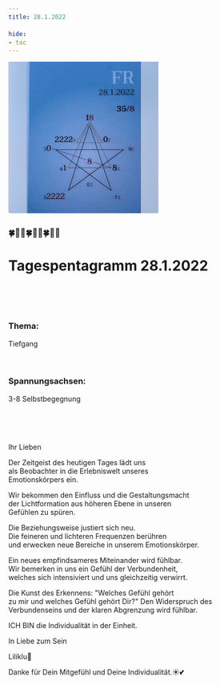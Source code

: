 ```yaml
---
title: 28.1.2022

hide:
- toc
---
```


<style>
img {
  width: 300px;
  max-width: 99%
}
</style>

![](../../img/2022-01-28.png)


### 🍀🦋💚🍀🦋💚🍀🦋💚

# Tagespentagramm 28.1.2022
<br><br><br>


### Thema:
Tiefgang
<br><br><br>


### Spannungsachsen:
3-8 Selbstbegegnung

<br><br><br>

Ihr Lieben

Der Zeitgeist des heutigen Tages lädt uns  
als Beobachter in die Erlebniswelt unseres  
Emotionskörpers ein.

Wir bekommen den Einfluss und die Gestaltungsmacht  
der Lichtformation aus höheren Ebene in unseren  
Gefühlen zu spüren.

Die Beziehungsweise justiert sich neu.  
Die feineren und lichteren Frequenzen berühren  
und erwecken neue Bereiche in unserem Emotionskörper.  

Ein neues empfindsameres Miteinander wird fühlbar.  
Wir bemerken in uns ein Gefühl der Verbundenheit,  
welches sich intensiviert und uns gleichzeitig verwirrt.  

Die Kunst des Erkennens: "Welches Gefühl gehört  
zu mir und welches Gefühl gehört Dir?" Den Widerspruch des  
Verbundenseins und der klaren Abgrenzung wird fühlbar.  

ICH BIN die Individualität in der Einheit.  

In Liebe zum Sein  


Liliklu🦋  


Danke für Dein Mitgefühl und Deine Individualität.☀️💕
